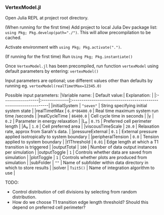 ### VertexModel.jl

Open Julia REPL at project root directory.

(When running for the first time) Add project to local Julia Dev package list: `using Pkg; Pkg.develop(path="./")`. This will allow precompilation to be cached. 

Activate environment with `using Pkg; Pkg.activate(".")`. 

(If running for the first time) Run `Using Pkg; Pkg.instantiate()`

Once `VertexModel.jl` has been precompiled, run function `vertexModel` using default parameters by entering:
`vertexModel()`

Input parameters are optional; use different values other than defaults by running eg. `vertexModel(realTimetMax=12345.0)`

Possible input parameters:
|Variable name:     | Default value:| Explanation:                                                      |
|:------------------|:--------------|:------------------------------------------------------------------|
|initialSystem      | `"seven"`     | String specifying initial system state                            |
|realTimetMax       | `6.0*86400.0` | Real time maximum system run time /seconds                        |
|realCycleTime      | `86400.0`     | Cell cycle time in seconds                                        |
|γ                  | `0.2`         | Parameter in energy relaxation                                    |
|L₀                 | `0.75`        | Preferred cell perimeter length                                   |
|A₀                 | `1.0`         | Cell preferred area                                               |
|viscousTimeScale   | `20.0`        | Relaxation rate, approx from Sarah's data.                        |
|pressureExternal   | `0.1`         | External pressure applied isotropically to system boundary        |
|peripheralTension  | `0.0`         | Tension applied to system boundary                                |
|t1Threshold        | `0.01`        | Edge length at which a T1 transition is triggered                 |
|outputTotal        | `100`         | Number of data output instances per simulation                    |
|outputToggle       | `1`           | Controls whether data are saved from simulation                   |
|plotToggle         | `1`           | Controls whether plots are produced from simulation               |
|subFolder          | `""`          | Name of subfolder within data directory in which to store results |
|solver             | `Tsit5()`     | Name of integration algorithm to use                              |

TODO:
- Control distribution of cell divisions by selecting from random distribution.
- How do we choose T1 transition edge length threshold? Should this depend on preferred cell perimeter? 
